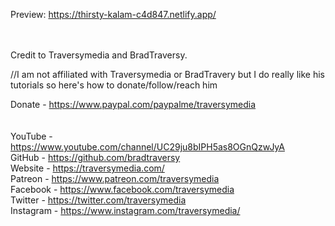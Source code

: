 Preview: https://thirsty-kalam-c4d847.netlify.app/

<br>
<br>
Credit to Traversymedia and BradTraversy.

//I am not affiliated with Traversymedia or BradTravery but I do really like his tutorials so here's how to donate/follow/reach him

Donate - https://www.paypal.com/paypalme/traversymedia
<br>
<br>
<br>
YouTube - https://www.youtube.com/channel/UC29ju8bIPH5as8OGnQzwJyA
<br>
GitHub - https://github.com/bradtraversy
<br>
Website - https://traversymedia.com/
<br>
Patreon - https://www.patreon.com/traversymedia
<br>
Facebook - https://www.facebook.com/traversymedia
<br>
Twitter - https://twitter.com/traversymedia
<br>
Instagram - https://www.instagram.com/traversymedia/
